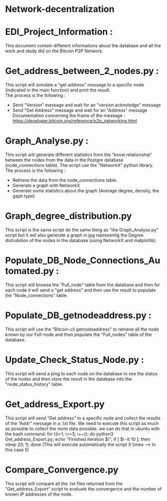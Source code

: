# Network-decentralization
# EDI_Project_Information : 
This document contain different informations about the database and all the work and study did on the Bitcoin P2P Network. 
# Get_address_between_2_nodes.py : 
This script will simulate a "get address" message to a specific node (indicated in the main function) and print the result.  
The process is the following : 
- Send "Version" message and wait for an "version acknoledge" message
- Send "Get Address" message and wait for an "Address" message
Documentation concerning the frame of the message  :
https://developer.bitcoin.org/reference/p2p_networking.html 
# Graph_Analyse.py : 
This script will generate different statistics from the "know relationship" between the nodes from the data in the Postgre database (node_connections table). The script use the "NetworkX" python library. 
The process is the following : 
- Retrieve the data from the node_connections table.
- Generate a graph with NetworkX
- Generate some statistics about the graph (Average degree, density, the gaph type)
# Graph_degree_distribution.py
This script is the same script do the same thing as "the Graph_Analyse.py" script but it will also generate a graph in jpg representig the Degree distrubition of the nodes in the database (using NetworkX and matplotlib).
# Populate_DB_Node_Connections_Automated.py : 
This script will browse the "Full_node" table from the database and then for each node it will send a "get address" and then use the result to populate the "Node_connections" table. 
# Populate_DB_getnodeaddress.py : 
This script will use the "Bitcoin-cli getnodeaddress" to retrieve all the node known by our Full-node and then populate the "Full_nodes" table of the database.
# Update_Check_Status_Node.py : 
This script will send a ping to each node on the database to see the status of the nodes and then store the result in the database into the "node_status_history" table.
# Get_address_Export.py 
This script will send “Get address” to a specific node and collect the results of the “Addr” message in a .txt file. We need to execute this script as much as possible to collect the more data possible. we can do that in ubuntu with the bash command: 
for ((i=1; i<=5; i++)); do python3 Get_address_Export.py; echo "Finished iteration $i"; if [ $i -lt 10 ]; then sleep 20; fi; done
(This will execute automatically the script X times --> In this case 5) 
# Compare_Convergence.py 
This script will compare all the .txt files returned from the “Get_address_Export” script to evaluate the convergence and the number of known IP addresses of the node.


